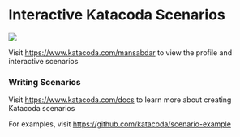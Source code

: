 # Interactive Katacoda Scenarios

[![](http://shields.katacoda.com/katacoda/mansabdar/count.svg)](https://www.katacoda.com/mansabdar "Get your profile on Katacoda.com")

Visit https://www.katacoda.com/mansabdar to view the profile and interactive scenarios

### Writing Scenarios
Visit https://www.katacoda.com/docs to learn more about creating Katacoda scenarios

For examples, visit https://github.com/katacoda/scenario-example
